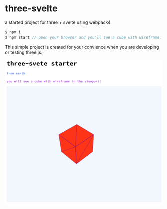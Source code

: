 # three-svelte
a started project for three + svelte using webpack4

```js
$ npm i
$ npm start // open your browser and you'll see a cube with wireframe.
```

This simple project is created for your convience when you are developing or testing three.js.

![](./imgs/page.png)
